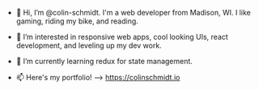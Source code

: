 - 👋 Hi, I’m @colin-schmidt.  I'm a web developer from Madison, WI.  I like gaming, riding my bike, and reading.

- 👀 I’m interested in responsive web apps, cool looking UIs, react development, and leveling up my dev work.

- 🌱 I’m currently learning redux for state management.

- 📫 Here's my portfolio! --> https://colinschmidt.io



